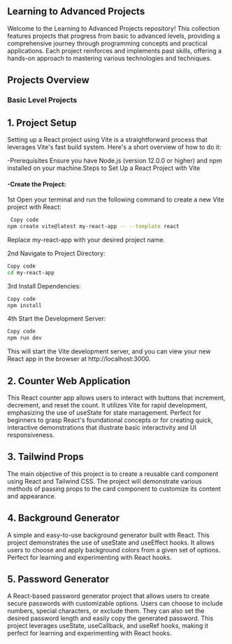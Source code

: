 ## Learning to Advanced Projects
Welcome to the Learning to Advanced Projects repository! This collection features projects that progress from basic to advanced levels, providing a comprehensive journey through programming concepts and practical applications. Each project reinforces and implements past skills, offering a hands-on approach to mastering various technologies and techniques.

## Projects Overview

### Basic Level Projects
## 1. **Project Setup**
   Setting up a React project using Vite is a straightforward process that leverages Vite's fast build system. Here's a short overview of how to do it:

-Prerequisites
Ensure you have Node.js (version 12.0.0 or higher) and npm installed on your machine.Steps to Set Up a React Project with Vite
#### -Create the Project:
1st Open your terminal and run the following command to create a new Vite project with React:

```bash
 Copy code
npm create vite@latest my-react-app -- --template react
```
Replace my-react-app with your desired project name.

2nd Navigate to Project Directory:

```bash
Copy code
cd my-react-app
```
3rd Install Dependencies:

```bash
Copy code
npm install
```
4th Start the Development Server:

```bash
Copy code
npm run dev
```
This will start the Vite development server, and you can view your new React app in the browser at http://localhost:3000.

## 2. **Counter Web Application**
This React counter app allows users to interact with buttons that increment, decrement, and reset the count. It utilizes Vite for rapid development, emphasizing the use of useState for state management. Perfect for beginners to grasp React's foundational concepts or for creating quick, interactive demonstrations that illustrate basic interactivity and UI responsiveness.

## 3. **Tailwind Props**
The main objective of this project is to create a reusable card component using React and Tailwind CSS. The project will demonstrate various methods of passing props to the card component to customize its content and appearance.

## 4. **Background Generator**
A simple and easy-to-use background generator built with React. This project demonstrates the use of useState and useEffect hooks. It allows users to choose and apply background colors from a given set of options. Perfect for learning and experimenting with React hooks.

## 5. **Password Generator**
A React-based password generator project that allows users to create secure passwords with customizable options. Users can choose to include numbers, special characters, or exclude them. They can also set the desired password length and easily copy the generated password. This project leverages useState, useCallback, and useRef hooks, making it perfect for learning and experimenting with React hooks.






